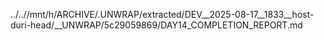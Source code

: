 ../..//mnt/h/ARCHIVE/.UNWRAP/extracted/DEV__2025-08-17__1833__host-duri-head/__UNWRAP/5c29059869/DAY14_COMPLETION_REPORT.md